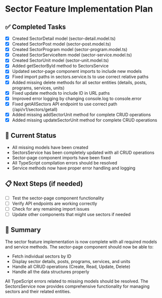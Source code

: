 # Sector Feature Implementation Plan

## ✅ Completed Tasks
- [x] Created SectorDetail model (sector-detail.model.ts)
- [x] Created SectorPost model (sector-post.model.ts)
- [x] Created SectorProgram model (sector-program.model.ts)
- [x] Created SectorServiceItem model (sector-service.model.ts)
- [x] Created SectorUnit model (sector-unit.model.ts)
- [x] Added getSectorById method to SectorsService
- [x] Updated sector-page component imports to include new models
- [x] Fixed import paths in sectors.service.ts to use correct relative paths
- [x] Added missing delete methods for all sector entities (details, posts, programs, services, units)
- [x] Fixed update methods to include ID in URL paths
- [x] Improved error logging by changing console.log to console.error
- [x] Fixed getAllSectors API endpoint to use correct path (/api/v1/sectors/getall)
- [x] Added missing addSectorUnit method for complete CRUD operations
- [x] Added missing updateSectorUnit method for complete CRUD operations

## 🔄 Current Status
- All missing models have been created
- SectorsService has been completely updated with all CRUD operations
- Sector-page component imports have been fixed
- All TypeScript compilation errors should be resolved
- Service methods now have proper error handling and logging

## 📋 Next Steps (if needed)
- [ ] Test the sector-page component functionality
- [ ] Verify API endpoints are working correctly
- [ ] Check for any remaining import issues
- [ ] Update other components that might use sectors if needed

## 🎯 Summary
The sector feature implementation is now complete with all required models and service methods. The sector-page component should now be able to:
- Fetch individual sectors by ID
- Display sector details, posts, programs, services, and units
- Handle all CRUD operations (Create, Read, Update, Delete)
- Handle all the data structures properly

All TypeScript errors related to missing models should be resolved. The SectorsService now provides comprehensive functionality for managing sectors and their related entities.
